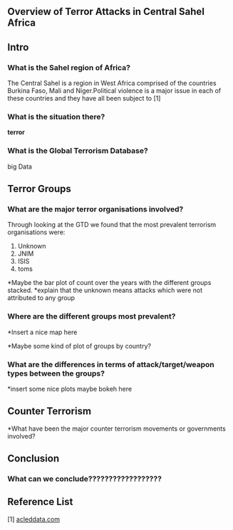 <h2> Overview of Terror Attacks in Central Sahel Africa </h2>

## Intro

### What is the Sahel region of Africa?
The Central Sahel is a region in West Africa comprised of the countries Burkina Faso, Mali and Niger.Political violence is a major issue in each of these countries and they have all been subject to [1] 

### What is the situation there?
**terror**

### What is the Global Terrorism Database?
big Data



## Terror Groups

### What are the major terror organisations involved?
Through looking at the GTD we found that the most prevalent terrorism organisations were:

1. Unknown
2. JNIM
3. ISIS
4. toms

*Maybe the bar plot of count over the years with the different groups stacked.
*explain that the unknown means attacks which were not attributed to any group



### Where are the different groups most prevalent?
*Insert a nice map here
<object type="text/html" data="{{ site.baseurl }}/MapPlot2.html"  width="1200" height="700" style="border: none; padding: 0; width:100%; height:100%"></object>

<object type="text/html" data="{{ site.baseurl }}/MapPlot2.html"  width="1200" height="900" style="border: none; padding: 0; width:100%; height:100%"></object>

<object type="text/html" data="{{ site.baseurl }}/MapPlot2.html"  width="1200" height="1100" style="border: none; padding: 0; width:100%; height:100%"></object>

*Maybe some kind of plot of groups by country?



### What are the differences in terms of attack/target/weapon types between the groups?
*insert some nice plots maybe bokeh here 

## Counter Terrorism
*What have been the major counter terrorism movements or governments involved?

## Conclusion

### What can we conclude??????????????????



## Reference List
[1] <a href="https://acleddata.com/conflict-watchlist-2024/sahel/" target="_blank">acleddata.com</a>